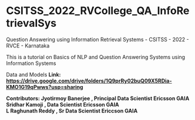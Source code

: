 # CSITSS_2022_RVCollege_QA_InfoRetrievalSys

Question Answering using Information Retrieval Systems - CSITSS - 2022 - RVCE - Karnataka

This is a tutorial on Basics of NLP and Question Answering Systems using Information Systems

Data and Models <b> Link: https://drive.google.com/drive/folders/1Q9prRy02buQ09X5RDia-KMO1G19qPwws?usp=sharing

Contributors:
<b> Jyotirmoy Banerjee </b>, Principal Data Scientist Ericsson GAIA <br>
<b> Sridhar Kamoji </b>, Data Scientist Ericsson GAIA <br>
<b> L Raghunath Reddy </b>, Sr Data Scientist Ericcson GAIA <br>
